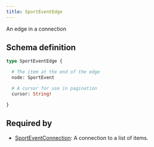 ```yaml
---
title: SportEventEdge
---
```


An edge in a connection

## Schema definition
```graphql
type SportEventEdge {

  # The item at the end of the edge
  node: SportEvent 

  # A cursor for use in pagination
  cursor: String! 

}
```
## Required by
* [SportEventConnection](graphql/schema/sporteventconnection.md): A connection to a list of items.
